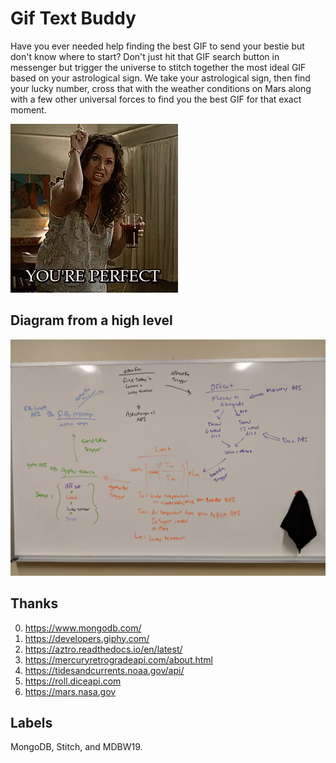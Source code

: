 # Gif Text Buddy

Have you ever needed help finding the best GIF to send your bestie but don't know where to start?  Don't just hit that GIF search button in messenger but trigger the universe to stitch together the most ideal GIF based on your astrological sign.  We take your astrological sign, then find your lucky number, cross that with the weather conditions on Mars along with a few other universal forces to find you the best GIF for that exact moment.

![Maya from Speechless saying "You're Perfect"](https://raw.githubusercontent.com/jjdharmaraj/gif-text-buddy/master/images/speechless.gif)

## Diagram from a high level

![The different steps of the machine](https://raw.githubusercontent.com/jjdharmaraj/gif-text-buddy/master/images/diagram.jpg)

## Thanks

0. https://www.mongodb.com/
1. https://developers.giphy.com/
2. https://aztro.readthedocs.io/en/latest/
3. https://mercuryretrogradeapi.com/about.html
4. https://tidesandcurrents.noaa.gov/api/
5. https://roll.diceapi.com
6. https://mars.nasa.gov

## Labels
MongoDB, Stitch, and MDBW19.